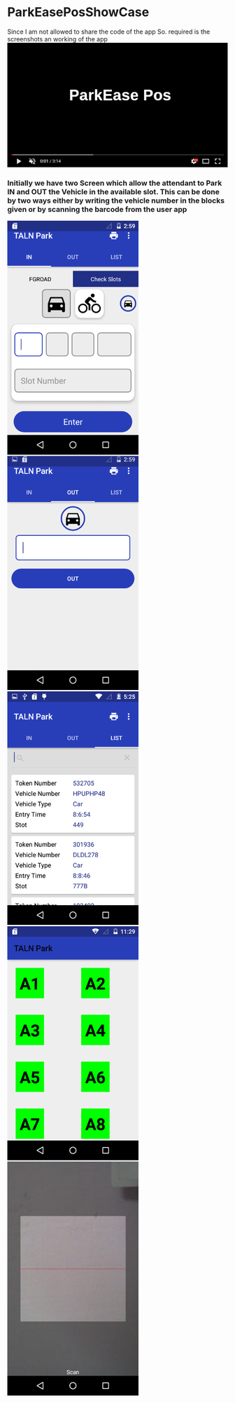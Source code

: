 # ParkEasePosShowCase
Since I am not allowed to share the code of the app So. required is the screenshots an working of the app
[![Watch the video](redirecting.png)](https://youtu.be/N7wPJXrrxPo)

### Initially we have two Screen which allow the attendant to Park IN and OUT the Vehicle in the available slot. This can be done by two ways either by writing the vehicle number in the blocks given or by scanning the barcode from the user app


<p float="left">
<img src="image1.png" alt="first screen" width="300">  
<img src="image2.png" alt="second screen" width="300">  
<img src="image3.png" alt="third screen" width="300">  
<img src="image4.png" alt="fourth screen" width="300">  
<img src="image5.png" alt="fifth screen" width="300">  
</p>
